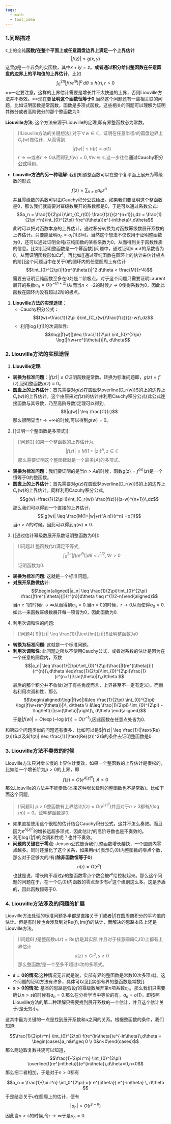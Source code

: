 ```yaml
---
tags:
  - math
  - tool_idea
---
```

### 1.问题描述

$\mathbb{C}$上的全纯**函数$f$在整个平面上或任意圆盘边界上满足一个上界估计**$$|f(z)|\leq g(x,y)$$这里$g$是一个非负的实函数，其中$x+iy =z$。**或者通过积分给出整函数在任意圆盘的边界上的平均值的上界估计**，比如$$\int_{0}^{2\pi} |f(re^{i\theta})|^p\,d\theta \leq h(r),r>0$$
==一定要注意，这样的上界估计需要是增长并不太快速的上界，否则Liouville方法并不奏效。==现在要**证明这个函数恒等于0**.当然这个问题还有一些相关联的问题，比如证明函数是常函数，函数是多项式函数。这些相关的问题可以理解为证明其微分或者高阶微分的那个整函数为0.

**Liouville方法**: 这个方法来源于Liouville的定理,即有界整函数必为常数。

> [!Liouville方法的关键想法]
> 对于$\forall w\in \mathbb{C}$，证明在任意半径$r$的圆盘边界上$C_r(w)$做估计，从而得到$$|f(w)| \leq h(r) = o(1)$$$r \to \infty$或者$r \to 0$从而得到$f(w)=0,\forall w\in \mathbb{C}$.这一步往往**通过Cauchy积分公式**得到。

* **Liouville方法的另一种理解**: 我们知道整函数可以在整个复平面上展开为幂级数的形式$$f(z) = \sum_{n\geq 0}a_nz^n$$并且幂级数的系数可以由Cauchy积分公式给出。如果我们要证明这个整函数是0，那么我们就需要对幂级数展开的系数都是0，于是可以通过系数公式:$$a_n = \frac{1}{2\pi i}\int_{C_r(0)} \frac{f(z)}{z^{n+1}}\,dz = \frac{1}{2\pi r^n}\int_{0}^{2\pi} f(re^{i\theta})e^{-in\theta}\,d\theta$$此时可以把对函数本身的上界估计，通过积分转换为对函数幂级数展开系数的上界估计。只要能证明$a_n = o_{r}(1)$即可。当然这个想法不仅仅用于证明整函数为0，还可以通过证明全纯/亚纯函数的某些系数为0，从而得到关于函数性质的信息。比如[[证明整函数是一个幂函数]]问题中，通过证明$n\neq k$的系数皆为0，从而证明函数形如$Cz^k$。再比如[[通过亚纯函数在圆环上的估计来估计极点的阶]]这个问题当中在关于$0$的圆环内的任意圆周上有估计$$\int_{0}^{2\pi}|f(re^{i\theta})|^2 d\theta < \frac{M}{r^4}$$需要去证明亚纯函数至多在0处是二阶极点。对于这个问题只需要证明Laurent展开的系数$c_n = O(r^{-(n+2)})$从而当$n<-2$的时候,$r\to 0$使得系数为0，因此此函数在圆环内没有超过2阶的极点。
1. **Liouville方法的实现途径**：
   * Cauchy积分公式：$$f(w)=\frac{1}{2\pi i}\int_{C_r(w)}\frac{f(z)}{z-w}\,dz$$
   * 利用$\log(|f|)$的次调和性: $$\log(|f(w)|)\leq \frac{1}{2\pi} \int_{0}^{2\pi} \log(|f(w+re^{i\theta})|)\, d\theta$$
### 2. Liouville方法的实现途径
1. **Liouville定理**:
* **转换为标准问题**：$|f(z)| \leq C$证明函数是常数。转换为标准问题即，$g(z)=f'(z)$,证明整函数$g(z) \equiv 0$。
* **圆盘上的上界估计**：首先需要对$g(z)$在圆盘$\overline{D_r(w)}$的上的边界上$C_r(w)$的上界估计。这个由原来对$f(z)$的估计并利用Cauchy积分公式(此公式连接函数与其导数，乃至高阶导数)定理可以得到,$$|g(w)| \leq \frac{C}{r}$$那么很明显当$r\to +\infty$的时候,可以得到$g(w)=0$。
2. [[证明一个整函数是多项式]]: 

> [!问题2]
> 如果一个整函数的上界估计为,$$|f(z)|\leq M(1+|z|)^A,z\in
> \mathbb{C}$$那么需要证明这个整函数就是一个最多$\lfloor A \rfloor$的多项式。

* **转换为标准问题**：我们要证明的是当$n>A$的时候，函数$g(z) = f^{(n)}(z)$是一个恒等于0的整函数。
* **圆盘上的上界估计**：首先需要对$g(z)$在圆盘$\overline{D_r(w)}$的上的边界上$C_r(w)$的上界估计。同样利用Cacuhy积分公式,$$g(w)=\frac{1}{2\pi i}\int_{C_r(w)} \frac{f(z)}{(z-w)^{n+1}}\,dz$$那么我们可以得到一个直接的上界估计，$$|g(w)| \leq \frac{M(1+|w|+r)^A n!}{r^n}
=o(1)$$当$n>A$的时候。因此可以得到$g(w)=0$.
3. [[通过估计幂级数展开系数证明整函数为0]]:

> [!问题3]
> 整函数$f(z)$满足不等式,$$\int_{0}^{2\pi}
> |f(re^{i \theta})| d\theta < r^{1/2},\forall r >0$$ 证明函数为0.

* **转换为标准问题**: 这就是一个标准问题。
* **对展开系数做估计**: $$\begin{aligned}|a_n|  \leq
\frac{1}{2\pi}\int_{0}^{2\pi}
\frac{|f(re^{i\theta})|}{r^{n}}d\theta \leq
r^{1/2-n}\end{aligned}$$
当$n\geq 1$的时候$r \to \infty$从而得到$a_n =0$.当$n=0$的时候，$r \to 0$从而使得$a_0 =0$.如此一来函数幂级数展开每一项皆为0，因此函数为0.
4. 利用次调和性的问题:

> [!问题4]
> $|f(z)| \leq \frac{1}{|\text{Im}(z)|}$证明整函数为0

* **转换为标准问题**: 这就是一个标准问题。
* **利用次调和性**:  此问题之所以不使用Cauchy公式，或者对系数的估计是因为在一个任意的圆盘内，系数$$|a_n|  \leq \frac{1}{2\pi}\int_{0}^{2\pi}\frac{|f(re^{i\theta})|}{r^{n}}\,d\theta \leq\frac{1}{2\pi}\int_{0}^{2\pi}\frac{1}{r^{n+1}|\sin(\theta)|}\,d\theta $$最后的那个积分并不收敛(对于有些角度而言，上界甚至不一定有定义)。而倘若利用次调和性，那么$$\begin{aligned}\log(|f(w)|)&\leq \frac{1}{2\pi} \int_{0}^{2\pi} \log(|f(w+re^{i\theta})|)\, d\theta \\ &\leq \frac{1}{2\pi} \int_{0}^{2\pi} -\log\left(r|\sin(\theta)|\right)\, d\theta   \end{aligned}$$于是$|f(w)|=O(\exp(-\log(r)))=O(r^{-1})$,因此函数在任意点处皆为0.

和第四个问题类似的问题还有很多，比如可以是$|f(z)| \leq \frac{1}{|\text{Re}(z)|}$以及$|f(z)| \leq \frac{1}{|\text{Re}(z)|^2}$的条件去证明整函数是0.

### 3. Liouville方法不奏效的时候
Liouville方法只对增长慢的上界估计奏效，如果一个整函数的上界估计是很松的，比如给一个增长阶为$\rho >0$的上界，即$$f(z) = O(e^{A|z|^{\rho}}),A>0$$那么Liouville的方法并不能奏效(本来这种增长级别的整函数也不是常数)。比如下面这个问题,

> [!问题5]
> $\rho >0$整函数有上界估计$f(z) = O(e^{|z|^{\rho}})$并且对于$n>3$都有$f(\log(n))=0$。证明整函数是0.

* 如果直接使用这个很松的估计结合Cauchy积分公式，这并不怎么奏效。而且因为$e^{A|z|^{\rho}}$的增长远超多项式，因此估计$f$的高阶导数也是不奏效的。
* 利用$\log(|f|)$的次调和性呢？也并不奏效。
* **问题的关键在于零点**: Jensen公式告诉我们,整函数增长越快，一个圆周内零点越多。同时还量化了这个关系，如果用$n(r)$表示$C_r(0)$内整函数的零点个数，那么对于足够大的$r$有(**除非函数恒等于0**)$$n(r) = O(r^{\rho})$$也就是说，增长阶不超过$\rho$的整函数零点个数会被$r^{\rho}$给控制起来。那么这个问题的问题在于，在一个$C_r(0)$内函数的零点至少有$e^r$这个级别这么多。这是矛盾的，因此函数恒等于0.
### 4. Liouville方法涉及的问题的扩展
Liouville方法处理的标准问题多半都是直接关于$|f|$或者$|f|$在圆周商积分的平均值的估计。但是有时候也会涉及到对$\text{Re}(f),\text{Im}(f)$的估计，而解决的思路本质上还是Liouville方法。

> [!问题6]
> $f$是整函数$u(z) = \text{Re}(f)$是其实部,并且对于任意圆周$C_r(0)$上都有上界估计$$u(z)\leq Cr^s,s\geq 0$$那么整函数$f$是一个至多不超过$s$次的多项式。

* **$s =0$的情况**:这种情况无非就是说，实部有界的整函数是常数(0次多项式)。这个问题的证明方法有许多，具体可以见[[实部有界的整函数是常数]].
* **$s >0$的情况**: 
基本的思路是假设$f$的幂级数展开第$n$项系数$a_n$，那么我们只需要确认$n >s$的时候有$a_n =0$.那么在分析学当中等价的有，$a_n =o(1)$，即按照Liouville方法的第二种理解只需要找到展开系数的一个估计，并且这个估计关于$r$是无穷小。

这其中最为关键的一点是找到展开系数和$u$之间的关系。根据整函数的条件，我们知道:

$$\frac{1}{2\pi r^n} \int_{0}^{2\pi} f(re^{in\theta})e^{-in\theta}\,d\theta = \begin{cases}a_n&n\geq 0 \\ 0&n<0\end{cases}$$
那么两边取复数共轭可以知道，
$$\frac{1}{2\pi r^n} \int_{0}^{2\pi} \overline{f(re^{in\theta})}e^{in\theta}\,d\theta=0,n<0$$
那么把二者相加，于是对于$n>0$都有

$$a_n  = \frac{1}{\pi r^n} \int_0^{2\pi} u(r e^{i\theta}) e^{-in\theta} \, d\theta
$$
于是结合关于$u$在圆周上的估计，便有
$$|a_n| = O(r^{s-n})$$
因此当$n>s$的时候,令$r\to \infty$于是$a_n =0$.